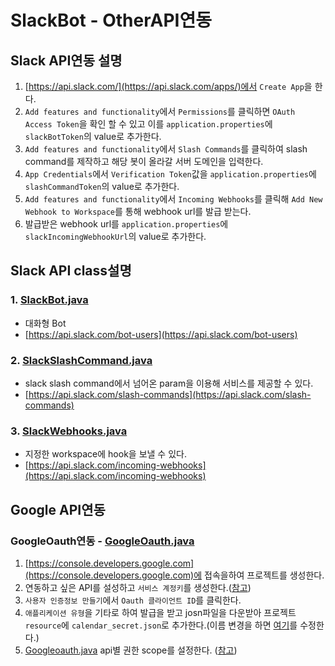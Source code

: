 # SlackBot - OtherAPI연동

## Slack API연동 설명

1. [https://api.slack.com/](https://api.slack.com/apps/)에서 `Create App`을 한다.
2. `Add features and functionality`에서 `Permissions`를 클릭하면 `OAuth Access Token`을 확인 할 수 있고 이를 `application.properties`에 `slackBotToken`의 value로 추가한다.
3. `Add features and functionality`에서 `Slash Commands`를 클릭하여 slash command를 제작하고 해당 봇이 올라갈 서버 도메인을 입력한다.
4. `App Credentials`에서 `Verification Token`값을 `application.properties`에 `slashCommandToken`의 value로 추가한다.
5. `Add features and functionality`에서 `Incoming Webhooks`를 클릭해 `Add New Webhook to Workspace`를 통해 webhook url를 발급 받는다.
6. 발급받은 webhook url를 `application.properties`에 `slackIncomingWebhookUrl`의 value로 추가한다.

## Slack API class설명

### 1. [SlackBot.java]()

- 대화형 Bot
- [https://api.slack.com/bot-users](https://api.slack.com/bot-users)

### 2. [SlackSlashCommand.java]()

- slack slash command에서 넘어온 param을 이용해 서비스를 제공할 수 있다.
- [https://api.slack.com/slash-commands](https://api.slack.com/slash-commands)

### 3. [SlackWebhooks.java]()

- 지정한 workspace에 hook을 보낼 수 있다.
-  [https://api.slack.com/incoming-webhooks](https://api.slack.com/incoming-webhooks)

## Google API연동

### GoogleOauth연동 - [GoogleOauth.java]()

1. [https://console.developers.google.com](https://console.developers.google.com)에 접속을하여 프로젝트를 생성한다.
2. 연동하고 싶은 API를 설성하고 `서비스 계정키`를 생성한다.([참고](https://handcoding.tistory.com/20))
3. `사용자 인증정보 만들기`에서 `Oauth 클라이언트 ID`를 클릭한다.
4. `애플리케이션 유형`을 기타로 하여 발급을 받고 josn파일을 다운받아 프로젝트 `resource`에 `calendar_secret.json`로 추가한다.(이름 변경을 하면 [여기]()를 수정한다.)
5. [Googleoauth.java]() api별 권한 scope를 설정한다. ([참고](https://developers.google.com/identity/protocols/googlescopes))
